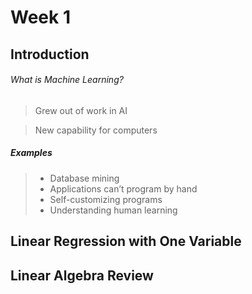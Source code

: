# Week 1 

## Introduction


###### What is Machine Learning? 
 
> Grew out of work in AI
 
> New capability for computers
 

##### Examples
> - Database mining 
> - Applications can’t program by hand
> - Self-customizing programs
> - Understanding human learning

## Linear Regression with One Variable

## Linear Algebra Review
